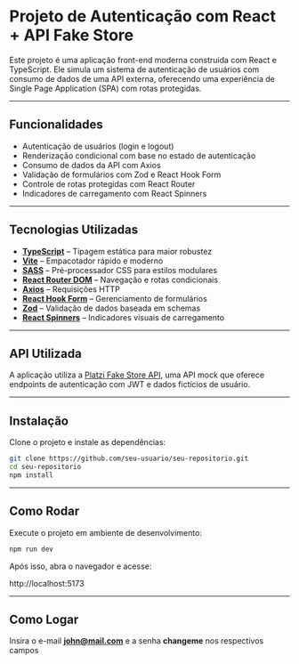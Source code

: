 # Projeto de Autenticação com React + API Fake Store

Este projeto é uma aplicação front-end moderna construída com React e TypeScript. Ele simula um sistema de autenticação de usuários com consumo de dados de uma API externa, oferecendo uma experiência de Single Page Application (SPA) com rotas protegidas.

---

## Funcionalidades

- Autenticação de usuários (login e logout)
- Renderização condicional com base no estado de autenticação
- Consumo de dados da API com Axios
- Validação de formulários com Zod e React Hook Form
- Controle de rotas protegidas com React Router
- Indicadores de carregamento com React Spinners

---

## Tecnologias Utilizadas

- **[TypeScript](https://www.typescriptlang.org/)** – Tipagem estática para maior robustez
- **[Vite](https://vitejs.dev/)** – Empacotador rápido e moderno
- **[SASS](https://sass-lang.com/)** – Pré-processador CSS para estilos modulares
- **[React Router DOM](https://reactrouter.com/)** – Navegação e rotas condicionais
- **[Axios](https://axios-http.com/)** – Requisições HTTP
- **[React Hook Form](https://react-hook-form.com/)** – Gerenciamento de formulários
- **[Zod](https://zod.dev/)** – Validação de dados baseada em schemas
- **[React Spinners](https://www.davidhu.io/react-spinners/)** – Indicadores visuais de carregamento

---

## API Utilizada

A aplicação utiliza a [Platzi Fake Store API](https://fakeapi.platzi.com/en/rest/auth-jwt/#request), uma API mock que oferece endpoints de autenticação com JWT e dados fictícios de usuário.

---

## Instalação

Clone o projeto e instale as dependências:

```bash
git clone https://github.com/seu-usuario/seu-repositorio.git
cd seu-repositorio
npm install
```

---

## Como Rodar

Execute o projeto em ambiente de desenvolvimento:

```bash
npm run dev
```

Após isso, abra o navegador e acesse:

http://localhost:5173

---

## Como Logar

Insira o e-mail **john@mail.com** e a senha **changeme** nos respectivos campos
